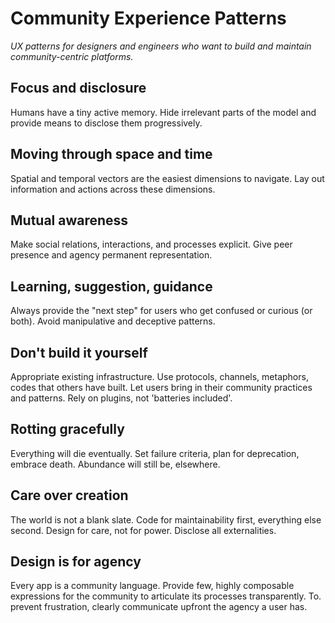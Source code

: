 # Community Experience Patterns

_UX patterns for designers and engineers who want to build and maintain community-centric platforms._

## Focus and disclosure

Humans have a tiny active memory. Hide irrelevant parts of the model and provide means to disclose them progressively.

## Moving through space and time

Spatial and temporal vectors are the easiest dimensions to navigate. Lay out information and actions across these dimensions.

## Mutual awareness

Make social relations, interactions, and processes explicit. Give peer presence and agency permanent representation.

## Learning, suggestion, guidance

Always provide the "next step" for users who get confused or curious (or both). Avoid manipulative and deceptive patterns.

## Don't build it yourself

Appropriate existing infrastructure. Use protocols, channels, metaphors, codes that others have built. Let users bring in their community practices and patterns. Rely on plugins, not 'batteries included'.

## Rotting gracefully

Everything will die eventually. Set failure criteria, plan for deprecation, embrace death. Abundance will still be, elsewhere.

## Care over creation

The world is not a blank slate. Code for maintainability first, everything else second. Design for care, not for power. Disclose all externalities.

## Design is for agency

Every app is a community language. Provide few, highly composable expressions for the community to articulate its processes transparently. To. prevent frustration, clearly communicate upfront the agency a user has.

